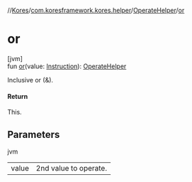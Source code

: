 //[Kores](../../../index.md)/[com.koresframework.kores.helper](../index.md)/[OperateHelper](index.md)/[or](or.md)

# or

[jvm]\
fun [or](or.md)(value: [Instruction](../../com.koresframework.kores/-instruction/index.md)): [OperateHelper](index.md)

Inclusive or (&amp;).

#### Return

This.

## Parameters

jvm

| | |
|---|---|
| value | 2nd value to operate. |
